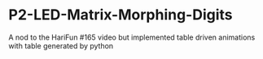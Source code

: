 # P2-LED-Matrix-Morphing-Digits
A nod to the HariFun #165 video but implemented table driven animations with table generated by python
